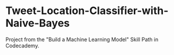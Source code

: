 # Tweet-Location-Classifier-with-Naive-Bayes
Project from the "Build a Machine Learning Model" Skill Path in Codecademy.
